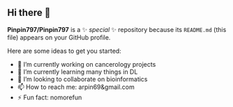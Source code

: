 ## Hi there 👋


**Pinpin797/Pinpin797** is a ✨ _special_ ✨ repository because its `README.md` (this file) appears on your GitHub profile.

Here are some ideas to get you started:

- 🔭 I’m currently working on cancerology projects
- 🌱 I’m currently learning many things in DL
- 👯 I’m looking to collaborate on bioinformatics
- 📫 How to reach me: arpin69&gmail.com
- ⚡ Fun fact: nomorefun

